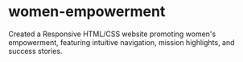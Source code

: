 # women-empowerment
Created a Responsive HTML/CSS website promoting women's empowerment, featuring intuitive             navigation, mission highlights, and success stories.
